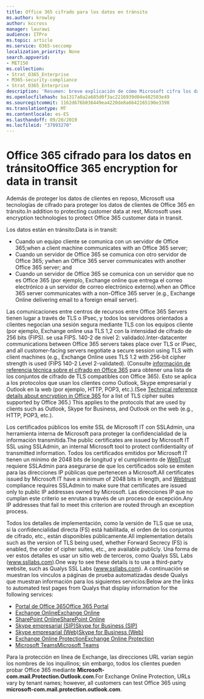 ```yaml
---
title: Office 365 cifrado para los datos en tránsito
ms.author: krowley
author: kccross
manager: laurawi
audience: ITPro
ms.topic: article
ms.service: O365-seccomp
localization_priority: None
search.appverid:
- MET150
ms.collection:
- Strat_O365_Enterprise
- M365-security-compliance
- Strat_O365_Enterprise
description: 'Resumen: breve explicación de cómo Microsoft cifra los datos en tránsito.'
ms.openlocfilehash: ba1317a0a2a685d0f3ac2216939d04e402503e49
ms.sourcegitcommit: 1162d676b036449ea4220de8a6642165190e3398
ms.translationtype: MT
ms.contentlocale: es-ES
ms.lasthandoff: 09/20/2019
ms.locfileid: "37093270"
---
```

# <a name="office-365-encryption-for-data-in-transit"></a><span data-ttu-id="a3656-103">Office 365 cifrado para los datos en tránsito</span><span class="sxs-lookup"><span data-stu-id="a3656-103">Office 365 encryption for data in transit</span></span>

<span data-ttu-id="a3656-104">Además de proteger los datos de clientes en reposo, Microsoft usa tecnologías de cifrado para proteger los datos de clientes de Office 365 en tránsito.</span><span class="sxs-lookup"><span data-stu-id="a3656-104">In addition to protecting customer data at rest, Microsoft uses encryption technologies to protect Office 365 customer data in transit.</span></span> 

<span data-ttu-id="a3656-105">Los datos están en tránsito:</span><span class="sxs-lookup"><span data-stu-id="a3656-105">Data is in transit:</span></span>

- <span data-ttu-id="a3656-106">Cuando un equipo cliente se comunica con un servidor de Office 365;</span><span class="sxs-lookup"><span data-stu-id="a3656-106">when a client machine communicates with an Office 365 server;</span></span>
- <span data-ttu-id="a3656-107">Cuando un servidor de Office 365 se comunica con otro servidor de Office 365; y</span><span class="sxs-lookup"><span data-stu-id="a3656-107">when an Office 365 server communicates with another Office 365 server; and</span></span>
- <span data-ttu-id="a3656-108">Cuando un servidor de Office 365 se comunica con un servidor que no es Office 365 (por ejemplo, Exchange online que entrega el correo electrónico a un servidor de correo electrónico externo).</span><span class="sxs-lookup"><span data-stu-id="a3656-108">when an Office 365 server communicates with a non-Office 365 server (e.g., Exchange Online delivering email to a foreign email server).</span></span>

<span data-ttu-id="a3656-109">Las comunicaciones entre centros de recursos entre Office 365 Servers tienen lugar a través de TLS o IPsec, y todos los servidores orientados a clientes negocian una sesión segura mediante TLS con los equipos cliente (por ejemplo, Exchange online usa TLS 1,2 con la intensidad de cifrado de 256 bits (FIPS). se usa FIPS. 140-2 de nivel 2: validado).</span><span class="sxs-lookup"><span data-stu-id="a3656-109">Inter-datacenter communications between Office 365 servers takes place over TLS or IPsec, and all customer-facing servers negotiate a secure session using TLS with client machines (e.g., Exchange Online uses TLS 1.2 with 256-bit cipher strength is used (FIPS 140-2 Level 2-validated).</span></span> <span data-ttu-id="a3656-110">(Consulte [información de referencia técnica sobre el cifrado en Office 365](https://support.office.com/article/Technical-reference-details-about-encryption-in-Office-365-862CBE93-4268-4EF9-BA79-277545ECF221) para obtener una lista de los conjuntos de cifrado de TLS compatibles con Office 365). Esto se aplica a los protocolos que usan los clientes como Outlook, Skype empresarial y Outlook en la web (por ejemplo, HTTP, POP3, etc.).</span><span class="sxs-lookup"><span data-stu-id="a3656-110">(See [Technical reference details about encryption in Office 365](https://support.office.com/article/Technical-reference-details-about-encryption-in-Office-365-862CBE93-4268-4EF9-BA79-277545ECF221) for a list of TLS cipher suites supported by Office 365.) This applies to the protocols that are used by clients such as Outlook, Skype for Business, and Outlook on the web (e.g., HTTP, POP3, etc.).</span></span>

<span data-ttu-id="a3656-111">Los certificados públicos los emite SSL de Microsoft IT con SSLAdmin, una herramienta interna de Microsoft para proteger la confidencialidad de la información transmitida.</span><span class="sxs-lookup"><span data-stu-id="a3656-111">The public certificates are issued by Microsoft IT SSL using SSLAdmin, an internal Microsoft tool to protect confidentiality of transmitted information.</span></span> <span data-ttu-id="a3656-112">Todos los certificados emitidos por Microsoft IT tienen un mínimo de 2048 bits de longitud y el cumplimiento de [WebTrust](http://www.webtrust.org/homepage-documents/item70372.pdf) requiere SSLAdmin para asegurarse de que los certificados solo se emiten para las direcciones IP públicas que pertenecen a Microsoft.</span><span class="sxs-lookup"><span data-stu-id="a3656-112">All certificates issued by Microsoft IT have a minimum of 2048 bits in length, and [Webtrust](http://www.webtrust.org/homepage-documents/item70372.pdf) compliance requires SSLAdmin to make sure that certificates are issued only to public IP addresses owned by Microsoft.</span></span> <span data-ttu-id="a3656-113">Las direcciones IP que no cumplan este criterio se enrutan a través de un proceso de excepción.</span><span class="sxs-lookup"><span data-stu-id="a3656-113">Any IP addresses that fail to meet this criterion are routed through an exception process.</span></span>

<span data-ttu-id="a3656-114">Todos los detalles de implementación, como la versión de TLS que se usa, si la confidencialidad directa (FS) está habilitada, el orden de los conjuntos de cifrado, etc., están disponibles públicamente.</span><span class="sxs-lookup"><span data-stu-id="a3656-114">All implementation details such as the version of TLS being used, whether Forward Secrecy (FS) is enabled, the order of cipher suites, etc., are available publicly.</span></span> <span data-ttu-id="a3656-115">Una forma de ver estos detalles es usar un sitio web de terceros, como Qualys SSL Labs (www.ssllabs.com).</span><span class="sxs-lookup"><span data-stu-id="a3656-115">One way to see these details is to use a third-party website, such as Qualys SSL Labs (www.ssllabs.com).</span></span> <span data-ttu-id="a3656-116">A continuación se muestran los vínculos a páginas de prueba automatizadas desde Qualys que muestran información para los siguientes servicios:</span><span class="sxs-lookup"><span data-stu-id="a3656-116">Below are the links to automated test pages from Qualys that display information for the following services:</span></span>

- [<span data-ttu-id="a3656-117">Portal de Office 365</span><span class="sxs-lookup"><span data-stu-id="a3656-117">Office 365 Portal</span></span>](https://www.ssllabs.com/ssltest/analyze.html?d=portal.office.com&hideResults=on)
- [<span data-ttu-id="a3656-118">Exchange Online</span><span class="sxs-lookup"><span data-stu-id="a3656-118">Exchange Online</span></span>](https://www.ssllabs.com/ssltest/analyze.html?d=outlook.office365.com&hideResults=on)
- [<span data-ttu-id="a3656-119">SharePoint Online</span><span class="sxs-lookup"><span data-stu-id="a3656-119">SharePoint Online</span></span>](https://www.ssllabs.com/ssltest/analyze.html?d=microsoft-my.sharepoint.com&hideResults=on)
- [<span data-ttu-id="a3656-120">Skype empresarial (SIP)</span><span class="sxs-lookup"><span data-stu-id="a3656-120">Skype for Business (SIP)</span></span>](https://www.ssllabs.com/ssltest/analyze.html?d=sipdir.online.lync.com)
- [<span data-ttu-id="a3656-121">Skype empresarial (Web)</span><span class="sxs-lookup"><span data-stu-id="a3656-121">Skype for Business (Web)</span></span>](https://www.ssllabs.com/ssltest/analyze.html?d=webdir.online.lync.com&hideResults=on)
- [<span data-ttu-id="a3656-122">Exchange Online Protection</span><span class="sxs-lookup"><span data-stu-id="a3656-122">Exchange Online Protection</span></span>](https://ssl-tools.net/mailservers/microsoft-com.mail.protection.outlook.com)
- [<span data-ttu-id="a3656-123">Microsoft Teams</span><span class="sxs-lookup"><span data-stu-id="a3656-123">Microsoft Teams</span></span>](https://www.ssllabs.com/ssltest/analyze.html?d=teams.microsoft.com&latest)

<span data-ttu-id="a3656-124">Para la protección en línea de Exchange, las direcciones URL varían según los nombres de los inquilinos; sin embargo, todos los clientes pueden probar Office 365 mediante **Microsoft-com.mail.Protection.Outlook.com**.</span><span class="sxs-lookup"><span data-stu-id="a3656-124">For Exchange Online Protection, URLs vary by tenant names; however, all customers can test Office 365 using **microsoft-com.mail.protection.outlook.com**.</span></span>
